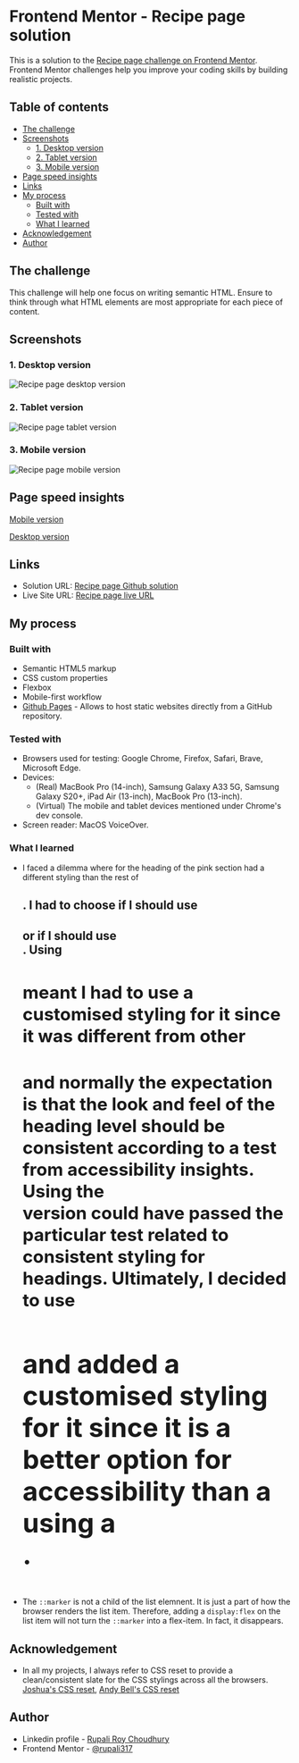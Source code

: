 # Frontend Mentor - Recipe page solution

This is a solution to the [Recipe page challenge on Frontend Mentor](https://www.frontendmentor.io/challenges/recipe-page-KiTsR8QQKm). Frontend Mentor challenges help you improve your coding skills by building realistic projects.

## Table of contents

- [The challenge](#the-challenge)
- [Screenshots](#screenshots)
  - [1. Desktop version](#1-desktop-version)
  - [2. Tablet version](#2-tablet-version)
  - [3. Mobile version](#3-mobile-version)
- [Page speed insights](#page-speed-insights)
- [Links](#links)
- [My process](#my-process)
  - [Built with](#built-with)
  - [Tested with](#tested-with)
  - [What I learned](#what-i-learned)
- [Acknowledgement](#acknowledgement)
- [Author](#author)

## The challenge

This challenge will help one focus on writing semantic HTML. Ensure to think through what HTML elements are most appropriate for each piece of content.

## Screenshots

### 1. Desktop version

![Recipe page desktop version](./assets/screenshots/recipe-page-desktop.png)

### 2. Tablet version

![Recipe page tablet version](./assets/screenshots/recipe-page-tablet.png)

### 3. Mobile version

![Recipe page mobile version](./assets/screenshots/recipe-page-mobile.png)

## Page speed insights

[Mobile version](https://pagespeed.web.dev/analysis/https-rupali317-github-io-recipe-page-main/nw58oxi22w?use_original_url=true&form_factor=mobile)

[Desktop version](https://pagespeed.web.dev/analysis/https-rupali317-github-io-recipe-page-main/nw58oxi22w?use_original_url=true&form_factor=desktop)

## Links

- Solution URL: [Recipe page Github solution](https://github.com/rupali317/recipe-page-main)
- Live Site URL: [Recipe page live URL](https://rupali317.github.io/recipe-page-main/)

## My process

### Built with

- Semantic HTML5 markup
- CSS custom properties
- Flexbox
- Mobile-first workflow
- [Github Pages](https://pages.github.com/) - Allows to host static websites directly from a GitHub repository.

### Tested with

- Browsers used for testing: Google Chrome, Firefox, Safari, Brave, Microsoft Edge.
- Devices:
  - (Real) MacBook Pro (14-inch), Samsung Galaxy A33 5G, Samsung Galaxy S20+, iPad Air (13-inch), MacBook Pro (13-inch).
  - (Virtual) The mobile and tablet devices mentioned under Chrome's dev console.
- Screen reader: MacOS VoiceOver.

### What I learned

- I faced a dilemma where for the heading of the pink section had a different styling than the rest of <h2>. I had to choose if I should use <h2> or if I should use <div role="heading" aria-level="2">. Using <h2> meant I had to use a customised styling for it since it was different from other <h2> and normally the expectation is that the look and feel of the heading level should be consistent according to a test from accessibility insights. Using the <div> version could have passed the particular test related to consistent styling for headings. Ultimately, I decided to use <h2> and added a customised styling for it since it is a better option for accessibility than a using a <div>.

- The `::marker` is not a child of the list elemnent. It is just a part of how the browser renders the list item. Therefore, adding a `display:flex` on the list item will not turn the `::marker` into a flex-item. In fact, it disappears.

## Acknowledgement

- In all my projects, I always refer to CSS reset to provide a clean/consistent slate for the CSS stylings across all the browsers. [Joshua's CSS reset](https://www.joshwcomeau.com/css/custom-css-reset/), [Andy Bell's CSS reset](https://piccalil.li/blog/a-more-modern-css-reset/)

## Author

- Linkedin profile - [Rupali Roy Choudhury](https://www.linkedin.com/in/rupali-rc/)
- Frontend Mentor - [@rupali317](https://www.frontendmentor.io/profile/rupali317)
